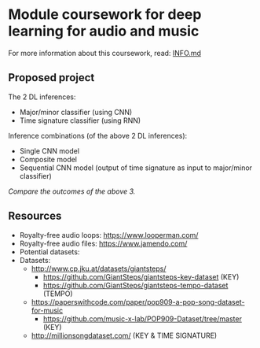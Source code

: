 # Module coursework for deep learning for audio and music

For more information about this coursework, read: [INFO.md](https://github.com/pranigopu/deepLearning--for--audio-music/blob/4e33739eea581d1f131ba4cc03d926456157d027/coursework/INFO.md)

## Proposed project

The 2 DL inferences:

- Major/minor classifier (using CNN)
- Time signature classifier (using RNN)

Inference combinations (of the above 2 DL inferences):

- Single CNN model
- Composite model
- Sequential CNN model (output of time signature as input to major/minor classifier)

_Compare the outcomes of the above 3._

## Resources

- Royalty-free audio loops: https://www.looperman.com/
- Royalty-free audio files: https://www.jamendo.com/
- Potential datasets:
- Datasets:
    - http://www.cp.jku.at/datasets/giantsteps/
        - https://github.com/GiantSteps/giantsteps-key-dataset (KEY)
        - https://github.com/GiantSteps/giantsteps-tempo-dataset (TEMPO)
    - https://paperswithcode.com/paper/pop909-a-pop-song-dataset-for-music
        - https://github.com/music-x-lab/POP909-Dataset/tree/master (KEY)
    - http://millionsongdataset.com/ (KEY & TIME SIGNATURE)
